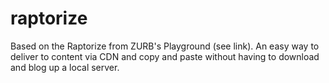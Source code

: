 raptorize
=========

Based on the Raptorize from ZURB's Playground (see link). An easy way to deliver to content via CDN and copy and paste without having to download and blog up a local server.

<script src="http://ajax.googleapis.com/ajax/libs/jquery/1.4.3/jquery.min.js"></script>
<script>!window.jQuery && document.write('<script src="jquery-1.4.3.min.js"><\/script>')</script>
<script src="jquery.raptorize.1.0.js"></script>
<script type="text/javascript">
   $(window).load(function() {
      $('.button').raptorize({
        'enterOn' : 'click', //timer, konami-code, click
        'delayTime' : 5000 //time before raptor attacks on timer mode
   });
});
</script>
